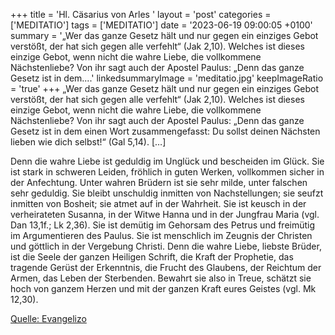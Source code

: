 +++
title = 'Hl. Cäsarius von Arles  '
layout = 'post'
categories = ['MEDITATIO']
tags = ['MEDITATIO']
date = '2023-06-19 09:00:05 +0100'
summary = '„Wer das ganze Gesetz hält und nur gegen ein einziges Gebot verstößt, der hat sich gegen alle verfehlt“ (Jak 2,10). Welches ist dieses einzige Gebot, wenn nicht die wahre Liebe, die vollkommene Nächstenliebe? Von ihr sagt auch der Apostel Paulus: „Denn das ganze Gesetz ist in dem....'
linkedsummaryImage = 'meditatio.jpg'
keepImageRatio = 'true'
+++
„Wer das ganze Gesetz hält und nur gegen ein einziges Gebot verstößt, der hat sich gegen alle verfehlt“ (Jak 2,10). Welches ist dieses einzige Gebot, wenn nicht die wahre Liebe, die vollkommene Nächstenliebe? Von ihr sagt auch der Apostel Paulus: „Denn das ganze Gesetz ist in dem einen Wort zusammengefasst: Du sollst deinen Nächsten lieben wie dich selbst!“ (Gal 5,14).<!--more--> […]

Denn die wahre Liebe ist geduldig im Unglück und bescheiden im Glück. Sie ist stark in schweren Leiden, fröhlich in guten Werken, vollkommen sicher in der Anfechtung. Unter wahren Brüdern ist sie sehr milde, unter falschen sehr geduldig. Sie bleibt unschuldig inmitten von Nachstellungen; sie seufzt inmitten von Bosheit; sie atmet auf in der Wahrheit. Sie ist keusch in der verheirateten Susanna, in der Witwe Hanna und in der Jungfrau Maria (vgl. Dan 13,1f.; Lk 2,36). Sie ist demütig im Gehorsam des Petrus und freimütig im Argumentieren des Paulus. Sie ist menschlich im Zeugnis der Christen und göttlich in der Vergebung Christi. Denn die wahre Liebe, liebste Brüder, ist die Seele der ganzen Heiligen Schrift, die Kraft der Prophetie, das tragende Gerüst der Erkenntnis, die Frucht des Glaubens, der Reichtum der Armen, das Leben der Sterbenden. Bewahrt sie also in Treue, schätzt sie hoch von ganzem Herzen und mit der ganzen Kraft eures Geistes (vgl. Mk 12,30).



[Quelle: Evangelizo](https://evangeliumtagfuertag.org/DE/gospel)
